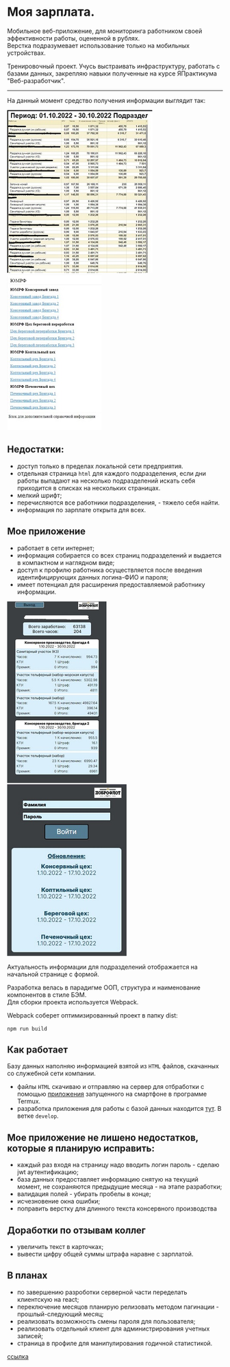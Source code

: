 ﻿# Моя зарплата.
Мобильное веб-приложение, для мониторинга работником своей эффективности работы, оцененной в рублях.\
Верстка подразумевает использование только на мобильных устройствах.

Тренировочный проект. Учусь выстраивать инфраструктуру, работать с базами данных, закрепляю навыки полученные на курсе ЯПрактикума "Веб-разработчик".

------
На данный момент средство получения информации выглядит так:

!["Скриншот страницы подразделения"](./assets/screenshot-origin-department.jpg)
!["Скриншот страницы меню"](./assets/screenshot-origin-menu.jpg)

## Недостатки:
- доступ только в пределах локальной сети предприятия.
- отдельная страница ```html``` для каждого подразделения, если дни работы выпадают на несколько подразделений искать себя приходится в cписках на нескольких страницах.
- мелкий шрифт;
- перечисляются все работники подразделения, - тяжело себя найти.
- информация по зарплате открыта для всех.

## Мое приложение
- работает в сети интернет;
- информация собирается со всех страниц подразделений и выдается в компактном и наглядном виде;
- доступ к профилю работника осуществляется после введения идентифицирующих данных логина-ФИО и пароля;
- имеет потенциал для расширения предоставляемой работнику информации.

!["Скриншот профиля"](./assets/screenshot-application-profile.jpg)
!["Скриншот входа в профиль"](./assets/screenshot-application-login.jpg)

Актуальность информации для подразделений отображается на начальной странице с формой.

Разработка велась в парадигме ООП, структура и наименование компонентов в стиле БЭМ.\
Для сборки проекта используется Webpack.

Webpack соберет оптимизированный проект в папку dist:

    npm run build

## Как работает
Базу данных наполняю информацией взятой из ```HTML``` файлов, скачанных со служебной сети компании. 
- файлы ```HTML``` скачиваю и отправляю на сервер для отбработки с помощью [приложения](https://github.com/CyrilLaz/file-archive-internet) запущенного на смартфоне в программе Termux.
- разработка приложения для работы с базой данных находится [тут](https://github.com/CyrilLaz/salary_dobroflotDB). В ветке ``develop``.

## Мое приложение не лишено недостатков, которые я планирую исправить:
- каждый раз входя на страницу надо вводить логин пароль - сделаю jwt аутентификацию;
- база данных предоставляет информацию снятую на текущий момент, не сохраняются предыдущие месяца - на этапе разработки;
- валидация полей - убирать пробелы в конце;
- исчезновение окна ошибки;
- поправить верстку для длинного текста консервного производства

## Доработки по отзывам коллег
- увеличить текст в карточках;
- вывести цифру общей суммы штрафа наравне с зарплатой.

## В планах
- по завершению разроботки серверной части переделать клиентскую на react;
- переключение месяцов планирую релизовать методом пагинации - прошлый-следующий месяц;
- реализовать возможность смены пароля для пользователя;
- реализовать отдельный клиент для администрирования учетных записей;
- страница в профиле для манипулирования годичной статистикой.

[ссылка](https://zarplata.klazar.ru/)
